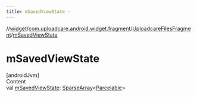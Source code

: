 ```yaml
---
title: mSavedViewState -
---
```

//[widget](../../index.md)/[com.uploadcare.android.widget.fragment](../index.md)/[UploadcareFilesFragment](index.md)/[mSavedViewState](m-saved-view-state.md)



# mSavedViewState  
[androidJvm]  
Content  
val [mSavedViewState](m-saved-view-state.md): [SparseArray](https://developer.android.com/reference/kotlin/android/util/SparseArray.html)<[Parcelable](https://developer.android.com/reference/kotlin/android/os/Parcelable.html)>  



